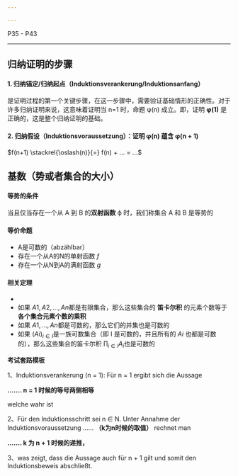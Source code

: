 ```yaml
---

---
```


P35 - P43

---

## 归纳证明的步骤

#### 1. 归纳锚定/归纳起点（**Induktionsverankerung/Induktionsanfang**）


是证明过程的第一个关键步骤，在这一步骤中，需要验证基础情形的正确性。对于许多归纳证明来说，这意味着证明当 n=1 时，命题 φ(n) 成立。即，证明 **φ(1)** 是正确的，这是整个归纳证明的基础。

#### 2. 归纳假设（**Induktionsvoraussetzung**）：证明 φ(n) 蕴含 φ(n + 1)

$f(n+1) \stackrel{\oslash(n)}{=} f(n) + ... = ...$


## 基数（势或者集合的大小）

#### 等势的条件

当且仅当存在一个从 A 到 B 的**双射函数** ϕ 时，我们称集合 A 和 B 是等势的

#### 等价命题

- A是可数的（abzählbar）
- 存在一个从A的N的单射函数 $f$
- 存在一个从N到A的满射函数 $g$

#### 相关定理

- 
- 如果 $A1,A2,…,An$​ 都是有限集合，那么这些集合的 **笛卡尔积** 的元素个数等于**各个集合元素个数的乘积**
- 如果 $A1,…,An$​ 都是可数的，那么它们的并集也是可数的
- 如果 $(Ai)_{i \in I}$​ 是一族可数集合（即 I 是可数的，并且所有的 $Ai$ 也都是可数的），那么这些集合的笛卡尔积 $\prod_{i∈I}​A_i$​ 也是可数的


**考试套路模板**

1、Induktionsverankerung (n = 1): Für n = 1 ergibt sich die Aussage

**.......  n  = 1 时候的等号两侧相等**

welche wahr ist


2、Für den Induktionsschritt sei n ∈ N. Unter Annahme der Induktionsvoraussetzung   ......  **（k为n时候的取值）**  rechnet man

**....... k 为 n + 1 时候的递推，**

3、was zeigt, dass die Aussage auch für n + 1 gilt und somit den Induktionsbeweis abschließt.






